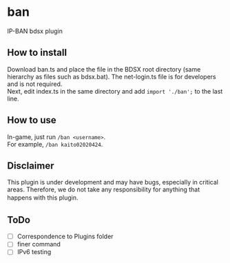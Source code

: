 # ban
IP-BAN bdsx plugin

## How to install  
Download ban.ts and place the file in the BDSX root directory (same hierarchy as files such as bdsx.bat). The net-login.ts file is for developers and is not required.  
Next, edit index.ts in the same directory and add `import './ban';` to the last line.  
  
## How to use  
In-game, just run `/ban <username>`.  
For example, `/ban kaito02020424`.

## Disclaimer
This plugin is under development and may have bugs, especially in critical areas. Therefore, we do not take any responsibility for anything that happens with this plugin.　　
## ToDo
- [ ] Correspondence to Plugins folder  
- [ ] finer command  
- [ ] IPv6 testing  
